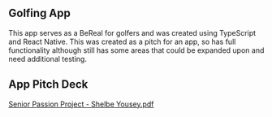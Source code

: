 ## Golfing App

This app serves as a BeReal for golfers and was created using TypeScript and React Native. This was created as a pitch for an app, so has full functionality although still has some areas that could be expanded upon and need additional testing. 

## App Pitch Deck
[Senior Passion Project - Shelbe Yousey.pdf](https://github.com/user-attachments/files/22973247/Senior.Passion.Project.-.Shelbe.Yousey.pdf)
